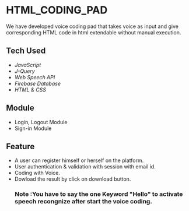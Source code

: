 # HTML_CODING_PAD
We have developed voice coding pad that takes voice as input and give corresponding HTML code in html extendable without manual execution.


## Tech Used 
- *JavaScript*
- *J-Query*
- *Web Speech API*
- *Firebase Database*
- *HTML & CSS*


## Module 
- Login, Logout Module
- Sign-in Module


## Feature 
- A user can register himself or herself on the platform.
- User authentication & validation with session with email id.
- Coding with Voice.
- Dowload the result by click on download button.
  ### Note :You have to say the one Keyword "Hello" to activate speech recongnize after start the voice coding.


